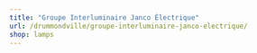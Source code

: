 ```yaml
---
title: "Groupe Interluminaire Janco Électrique"
url: /drummondville/groupe-interluminaire-janco-electrique/
shop: lamps
---
```

